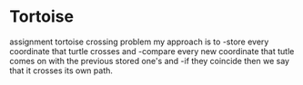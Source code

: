 # Tortoise
assignment tortoise crossing problem
my approach is to 
-store every coordinate that turtle crosses and 
-compare every new coordinate that tutle comes on with the previous stored one's and
-if they coincide then we say that it crosses its own path.

